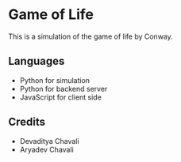 # Game of Life
This is a simulation of the game of life by Conway.
## Languages
- Python for simulation
- Python for backend server
- JavaScript for client side
## Credits
- Devaditya Chavali
- Aryadev Chavali
